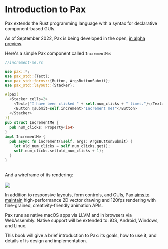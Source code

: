 # Introduction to Pax

Pax extends the Rust programming language with a syntax for declarative component-based GUIs.

As of September 2022, Pax is being developed in the open, [in alpha preview](./status-sept-2022.md).  

Here's a simple Pax component called `IncrementMe`:

```rust
//increment-me.rs

use pax::*;
use pax_std::{Text};
use pax_std::forms::{Button, ArgsButtonSubmit};
use pax_std::layout::{Stacker};

#[pax(
  <Stacker cells=2>
    <Text>{"I have been clicked " + self.num_clicks + " times."}</Text>
    <Button @submit=self.increment>"Increment me!"</Button>
  </Stacker>
)] 
pub struct IncrementMe {
  pub num_clicks: Property<i64>
}
impl IncrementMe {
  pub async fn increment(&self, args: ArgsButtonSubmit) {
    let old_num_clicks = self.num_clicks.get();
    self.num_clicks.set(old_num_clicks + 1);
  }
}

```
<br />
And a wireframe of its rendering:
<br /><br />
<img src="https://static.pax-lang.org/increment-me-wf.png" />
<br />

In addition to responsive layouts, form controls, and GUIs, Pax [aims to maintain](./intro-goals-prior-art.md) high-performance 2D vector drawing and 120fps rendering with fine-grained, creativity-friendly animation APIs.

Pax runs as native macOS apps via LLVM and in browsers via WebAssembly. Native support will be extended to: iOS, Android, Windows, and Linux.


This book will give a brief introduction to Pax: its goals, how to use it, and details of is design and implementation.
